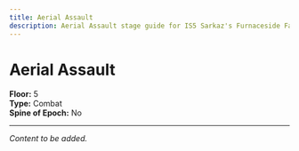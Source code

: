 ```yaml
---
title: Aerial Assault
description: Aerial Assault stage guide for IS5 Sarkaz's Furnaceside Fables
---
```


# Aerial Assault

**Floor:** 5  
**Type:** Combat  
**Spine of Epoch:** No  

---

*Content to be added.*
